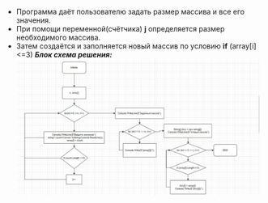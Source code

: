 * Программа даёт пользователю задать размер массива и все его значения.
* При помощи переменной(счётчика) **j** определяется размер необходимого массива.
* Затем создаётся и заполняется новый массив по условию **if** (array[i]<=3)
_**Блок схема решения:**_
![здесь должга быть блок-схема](блок_схема.jpg)